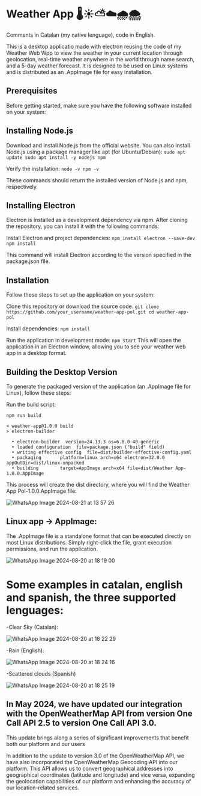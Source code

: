 # Weather App 🌡️☀️⛅☁️🌧️🌨️
Comments in Catalan (my native lenguage), code in English.

This is a desktop applicatio made with electron reusing the code of my Weather Web Wpp to view the weather in your current location through geolocation, real-time weather anywhere in the world through name search, and a 5-day weather forecast. It is designed to be used on Linux systems and is distributed as an .AppImage file for easy installation.

## Prerequisites
Before getting started, make sure you have the following software installed on your system:

## Installing Node.js
Download and install Node.js from the official website. You can also install Node.js using a package manager like apt (for Ubuntu/Debian):
``
sudo apt update
sudo apt install -y nodejs npm
``

Verify the installation:
``
node -v
npm -v
``

These commands should return the installed version of Node.js and npm, respectively.

## Installing Electron
Electron is installed as a development dependency via npm. After cloning the repository, you can install it with the following commands:

Install Electron and project dependencies:
``
npm install electron --save-dev
npm install
``

This command will install Electron according to the version specified in the package.json file.

## Installation

Follow these steps to set up the application on your system:

Clone this repository or download the source code.
``
git clone https://github.com/your_username/weather-app-pol.git
cd weather-app-pol
``

Install dependencies:
``
npm install
``

Run the application in development mode:
``
npm start
``
This will open the application in an Electron window, allowing you to see your weather web app in a desktop format.

## Building the Desktop Version
To generate the packaged version of the application (an .AppImage file for Linux), follow these steps:

Run the build script:
````
npm run build

> weather-app@1.0.0 build
> electron-builder

  • electron-builder  version=24.13.3 os=6.8.0-40-generic
  • loaded configuration  file=package.json ("build" field)
  • writing effective config  file=dist/builder-effective-config.yaml
  • packaging       platform=linux arch=x64 electron=32.0.0 appOutDir=dist/linux-unpacked
  • building        target=AppImage arch=x64 file=dist/Weather App-1.0.0.AppImage
````
This process will create the dist directory, where you will find the Weather App Pol-1.0.0.AppImage file:

![WhatsApp Image 2024-08-21 at 13 57 26](https://github.com/user-attachments/assets/c91f8a45-c70e-43c0-8009-3f99db852e74)


## Linux app -> AppImage:

The .AppImage file is a standalone format that can be executed directly on most Linux distributions. Simply right-click the file, grant execution permissions, and run the application.

![WhatsApp Image 2024-08-20 at 18 19 00](https://github.com/user-attachments/assets/b87e4387-f68d-4319-9089-5956db831e75)


# Some examples in catalan, english and spanish, the three supported lenguages:

  -Clear Sky (Catalan):

![WhatsApp Image 2024-08-20 at 18 22 29](https://github.com/user-attachments/assets/d462c814-d457-4760-add4-8f472ad6b9bd)


  -Rain (English):

  ![WhatsApp Image 2024-08-20 at 18 24 16](https://github.com/user-attachments/assets/7f92ad16-7730-4a61-aeb8-3e3f431ac9f2)

  -Scattered clouds (Spanish)

  ![WhatsApp Image 2024-08-20 at 18 25 19](https://github.com/user-attachments/assets/ed489d7b-60d6-4405-bd09-04b52df6abf7)

## In May 2024, we have updated our integration with the OpenWeatherMap API from version One Call API 2.5 to version One Call API 3.0.

This update brings along a series of significant improvements that benefit both our platform and our users

In addition to the update to version 3.0 of the OpenWeatherMap API, we have also incorporated the OpenWeatherMap Geocoding API into our platform. This API allows us to convert geographical addresses into geographical coordinates (latitude and longitude) and vice versa, expanding the geolocation capabilities of our platform and enhancing the accuracy of our location-related services.




  


